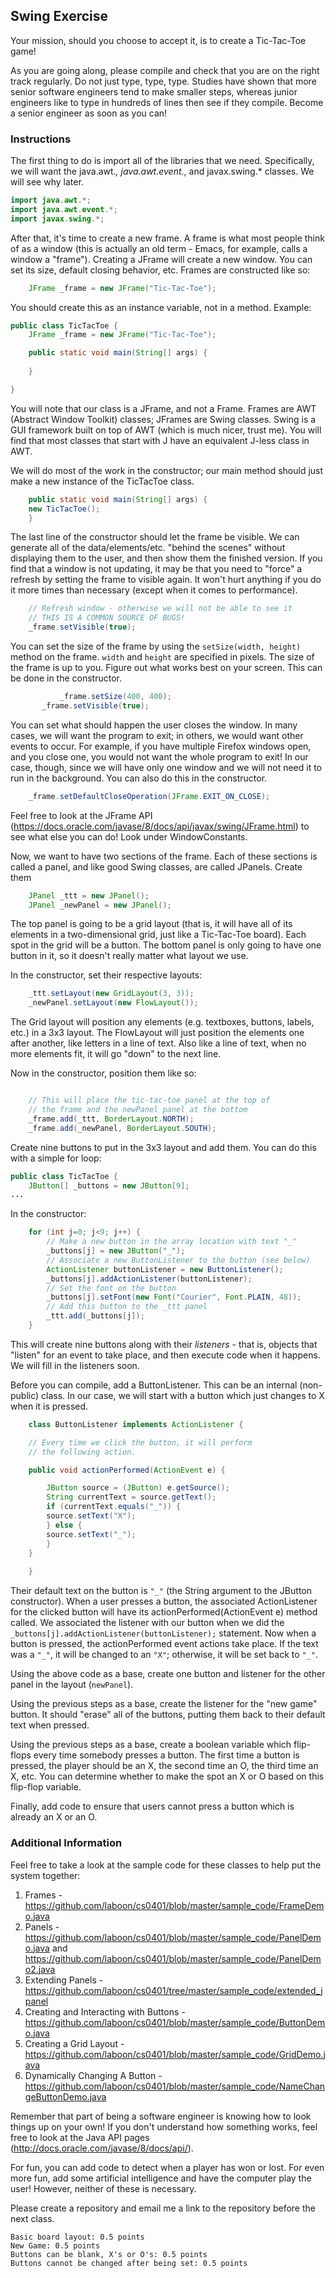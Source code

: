 ## Swing Exercise

Your mission, should you choose to accept it, is to create a Tic-Tac-Toe game!

As you are going along, please compile and check that you are on the right track regularly.  Do not just type, type, type.  Studies have shown that more senior software engineers tend to make smaller steps, whereas junior engineers like to type in hundreds of lines then see if they compile.  Become a senior engineer as soon as you can!

### Instructions

The first thing to do is import all of the libraries that we need.  Specifically, we will want the java.awt.*, java.awt.event.*, and javax.swing.* classes.  We will see why later.

```java
import java.awt.*;
import java.awt.event.*; 
import javax.swing.*;
```

After that, it's time to create a new frame.  A frame is what most people think of as a window (this is actually an old term - Emacs, for example, calls a window a "frame").  Creating a JFrame will create a new window.  You can set its size, default closing behavior, etc.  Frames are constructed like so:

```java
    JFrame _frame = new JFrame("Tic-Tac-Toe");
```

You should create this as an instance variable, not in a method.  Example:

```java
public class TicTacToe {
    JFrame _frame = new JFrame("Tic-Tac-Toe");

    public static void main(String[] args) {
       
    }

}
```

You will note that our class is a JFrame, and not a Frame.  Frames are AWT (Abstract Window Toolkit) classes; JFrames are Swing classes.  Swing is a GUI framework built on top of AWT (which is much nicer, trust me).  You will find that most classes that start with J have an equivalent J-less class in AWT.

We will do most of the work in the constructor; our main method should just make a new instance of the TicTacToe class.

```java
    public static void main(String[] args) {
	new TicTacToe();
    }
```

The last line of the constructor should let the frame be visible.  We can generate all of the data/elements/etc. "behind the scenes" without displaying them to the user, and then show them the finished version.  If you find that a window is not updating, it may be that you need to "force" a refresh by setting the frame to visible again.  It won't hurt anything if you do it more times than necessary (except when it comes to performance).

```java
	// Refresh window - otherwise we will not be able to see it
	// THIS IS A COMMON SOURCE OF BUGS!
	_frame.setVisible(true);
```

You can set the size of the frame by using the `setSize(width, height)` method on the frame.  `width` and `height` are specified in pixels.  The size of the frame is up to you.  Figure out what works best on your screen.  This can be done in the constructor.

```java
    	   _frame.setSize(400, 400);
	   _frame.setVisible(true);

```

You can set what should happen the user closes the window.  In many cases, we will want the program to exit; in others, we would want other events to occur.  For example, if you have multiple Firefox windows open, and you close one, you would not want the whole program to exit!  In our case, though, since we will have only one window and we will not need it to run in the background.  You can also do this in the constructor.

```java
	_frame.setDefaultCloseOperation(JFrame.EXIT_ON_CLOSE);
```

Feel free to look at the JFrame API (https://docs.oracle.com/javase/8/docs/api/javax/swing/JFrame.html) to see what else you can do!  Look under WindowConstants.

Now, we want to have two sections of the frame.  Each of these sections is called a panel, and like good Swing classes, are called JPanels.  Create them

```java
	JPanel _ttt = new JPanel();
	JPanel _newPanel = new JPanel();
```

The top panel is going to be a grid layout (that is, it will have all of its elements in a two-dimensional grid, just like a Tic-Tac-Toe board).  Each spot in the grid will be a button.  The bottom panel is only going to have one button in it, so it doesn't really matter what layout we use.

In the constructor, set their respective layouts:

```java
	_ttt.setLayout(new GridLayout(3, 3));
	_newPanel.setLayout(new FlowLayout());
```

The Grid layout will position any elements (e.g. textboxes, buttons, labels, etc.) in a 3x3 layout.  The FlowLayout will just position the elements one after another, like letters in a line of text.  Also like a line of text, when no more elements fit, it will go "down" to the next line.

Now in the constructor, position them like so:

```java

	// This will place the tic-tac-toe panel at the top of
	// the frame and the newPanel panel at the bottom
	_frame.add(_ttt, BorderLayout.NORTH);
	_frame.add(_newPanel, BorderLayout.SOUTH);

```


Create nine buttons to put in the 3x3 layout and add them.  You can do this with a simple for loop:

```java
public class TicTacToe {
    JButton[] _buttons = new JButton[9];
...
```

In the constructor:

```java
	for (int j=0; j<9; j++) {
	    // Make a new button in the array location with text "_"
	    _buttons[j] = new JButton("_");
	    // Associate a new ButtonListener to the button (see below)
	    ActionListener buttonListener = new ButtonListener();
	    _buttons[j].addActionListener(buttonListener);
	    // Set the font on the button
	    _buttons[j].setFont(new Font("Courier", Font.PLAIN, 48));
	    // Add this button to the _ttt panel
	    _ttt.add(_buttons[j]);
	}
```

This will create nine buttons along with their _listeners_ - that is, objects that "listen" for an event to take place, and then execute code when it happens.  We will fill in the listeners soon.

Before you can compile, add a ButtonListener.  This can be an internal (non-public) class.  In our case, we will start with a button which just changes to X when it is pressed.

```java
    class ButtonListener implements ActionListener {

	// Every time we click the button, it will perform
	// the following action.

	public void actionPerformed(ActionEvent e) {

	    JButton source = (JButton) e.getSource();
	    String currentText = source.getText();
	    if (currentText.equals("_")) {
		source.setText("X");
	    } else {
		source.setText("_");
	    }
	}
    
    }

```

Their default text on the button is `"_"` (the String argument to the JButton constructor).  When a user presses a button, the associated ActionListener for the clicked button will have its actionPerformed(ActionEvent e) method called.  We associated the listener with our button when we did the `_buttons[j].addActionListener(buttonListener);` statement.  Now when a button is pressed, the actionPerformed event actions take place.  If the text was a `"_"`, it will be changed to an `"X"`; otherwise, it will be set back to `"_"`.

Using the above code as a base, create one button and listener for the other panel in the layout (`newPanel`).

Using the previous steps as a base, create the listener for the "new game" button.  It should "erase" all of the buttons, putting them back to their default text when pressed.

Using the previous steps as a base, create a boolean variable which flip-flops every time somebody presses a button.  The first time a button is pressed, the player should be an X, the second time an O, the third time an X, etc.  You can determine whether to make the spot an X or O based on this flip-flop variable.

Finally, add code to ensure that users cannot press a button which is already an X or an O.

### Additional Information

Feel free to take a look at the sample code for these classes to help put the system together:

1. Frames - https://github.com/laboon/cs0401/blob/master/sample_code/FrameDemo.java
1. Panels - https://github.com/laboon/cs0401/blob/master/sample_code/PanelDemo.java and https://github.com/laboon/cs0401/blob/master/sample_code/PanelDemo2.java
2. Extending Panels - https://github.com/laboon/cs0401/tree/master/sample_code/extended_jpanel
3. Creating and Interacting with Buttons - https://github.com/laboon/cs0401/blob/master/sample_code/ButtonDemo.java
4. Creating a Grid Layout - https://github.com/laboon/cs0401/blob/master/sample_code/GridDemo.java
5. Dynamically Changing A Button - https://github.com/laboon/cs0401/blob/master/sample_code/NameChangeButtonDemo.java

Remember that part of being a software engineer is knowing how to look things up on your own!  If you don't understand how something works, feel free to look at the Java API pages (http://docs.oracle.com/javase/8/docs/api/).  

For fun, you can add code to detect when a player has won or lost.  For even more fun, add some artificial intelligence and have the computer play the user!  However, neither of these is necessary.

Please create a repository and email me a link to the repository before the next class.

```
Basic board layout: 0.5 points
New Game: 0.5 points
Buttons can be blank, X's or O's: 0.5 points
Buttons cannot be changed after being set: 0.5 points
```